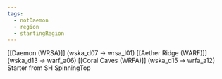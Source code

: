 ```yaml
---
tags:
  - notDaemon
  - region
  - startingRegion
---
```

[[Daemon (WRSA)]] (wska_d07 -> wrsa_l01)
[[Aether Ridge (WARF)]] (wska_d13 -> warf_a06)
[[Coral Caves (WRFA)]] (wska_d15 -> wrfa_a12)
Starter from SH SpinningTop